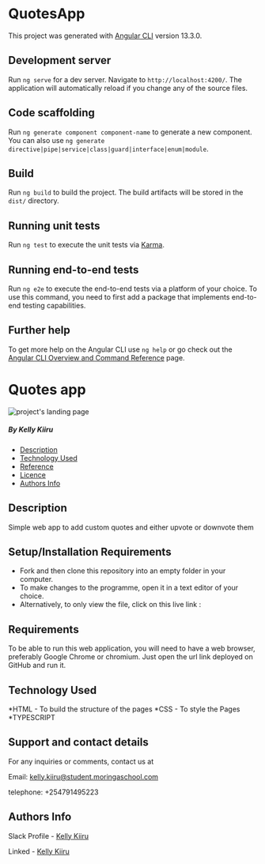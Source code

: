 # QuotesApp

This project was generated with [Angular CLI](https://github.com/angular/angular-cli) version 13.3.0.

## Development server

Run `ng serve` for a dev server. Navigate to `http://localhost:4200/`. The application will automatically reload if you change any of the source files.

## Code scaffolding

Run `ng generate component component-name` to generate a new component. You can also use `ng generate directive|pipe|service|class|guard|interface|enum|module`.

## Build

Run `ng build` to build the project. The build artifacts will be stored in the `dist/` directory.

## Running unit tests

Run `ng test` to execute the unit tests via [Karma](https://karma-runner.github.io).

## Running end-to-end tests

Run `ng e2e` to execute the end-to-end tests via a platform of your choice. To use this command, you need to first add a package that implements end-to-end testing capabilities.

## Further help

To get more help on the Angular CLI use `ng help` or go check out the [Angular CLI Overview and Command Reference](https://angular.io/cli) page.


# Quotes app 

![project's landing page](../quotes-app/src/assets/Screenshot%20from%202022-04-11%2011-16-02.png)

##### By Kelly Kiiru 

+ [Description](#description)
+ [Technology Used](#technology-used)
+ [Reference](#reference)
+ [Licence](#licence)
+ [Authors Info](#author-Info)

## Description

Simple web app to add custom quotes and either upvote or downvote them


## Setup/Installation Requirements

* Fork and then clone this repository into an empty folder in your computer.
* To make changes to the programme, open it in a text editor of your choice.
* Alternatively, to only view the file, click on this live link :

## Requirements

To be able to run this web application, you will need to have a web browser, preferably Google Chrome or chromium. Just open the url link deployed on GitHub and run it.

## Technology Used

*HTML - To build the structure of the pages
*CSS - To style the Pages
*TYPESCRIPT


## Support and contact details

For any inquiries or comments, contact us at

Email: kelly.kiiru@student.moringaschool.com

telephone: +254791495223

## Authors Info

Slack Profile - [Kelly Kiiru](https://app.slack.com/client/T0101L740P4/D02U92P50AV/user_profile/U02TWD8AEDQ)

Linked - [Kelly Kiiru](https://www.linkedin.com/in/kiiru-ryan-15a852231/)
